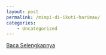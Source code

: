 ```yaml
---
layout: post
permalink: /mimpi-di-ikuti-harimau/
categories:
    - Uncategorized
---
```


[Baca Selengkapnya](/06)